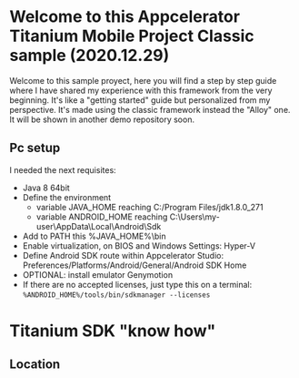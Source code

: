 # Welcome to this Appcelerator Titanium Mobile Project Classic sample (2020.12.29)

Welcome to this sample proyect, here you will find a step by step guide where I have shared my experience with this framework from the very beginning. It's like a "getting started" guide but personalized from my perspective. It's made using the classic framework instead the "Alloy" one. It will be shown in another demo repository soon.

## Pc setup

I needed the next requisites:

- Java 8 64bit 
- Define the environment 
    - variable JAVA_HOME reaching C:/Program Files/jdk1.8.0_271
    - variable ANDROID_HOME reaching C:\Users\my-user\AppData\Local\Android\Sdk
- Add to PATH this %JAVA_HOME%\bin
- Enable virtualization, on BIOS and Windows Settings: Hyper-V
- Define Android SDK route within Appcelerator Studio: Preferences/Platforms/Android/General/Android SDK Home
- OPTIONAL: install emulator Genymotion
- If there are no accepted licenses, just type this on a terminal: `%ANDROID_HOME%/tools/bin/sdkmanager --licenses`

# Titanium SDK "know how"

## Location



